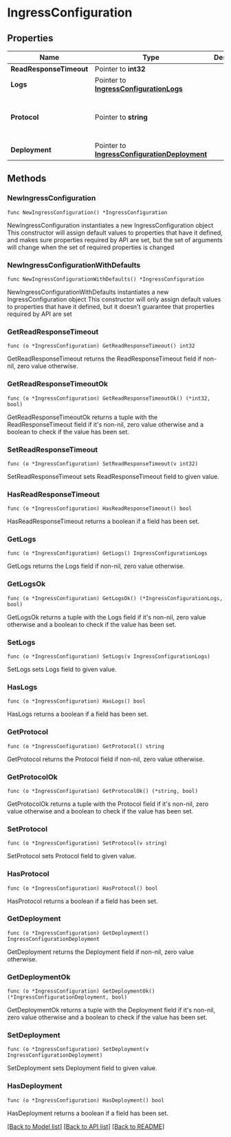 # IngressConfiguration

## Properties

Name | Type | Description | Notes
------------ | ------------- | ------------- | -------------
**ReadResponseTimeout** | Pointer to **int32** |  | [optional] 
**Logs** | Pointer to [**IngressConfigurationLogs**](IngressConfigurationLogs.md) |  | [optional] 
**Protocol** | Pointer to **string** |  | [optional] [default to "https-redirect"]
**Deployment** | Pointer to [**IngressConfigurationDeployment**](IngressConfigurationDeployment.md) |  | [optional] 

## Methods

### NewIngressConfiguration

`func NewIngressConfiguration() *IngressConfiguration`

NewIngressConfiguration instantiates a new IngressConfiguration object
This constructor will assign default values to properties that have it defined,
and makes sure properties required by API are set, but the set of arguments
will change when the set of required properties is changed

### NewIngressConfigurationWithDefaults

`func NewIngressConfigurationWithDefaults() *IngressConfiguration`

NewIngressConfigurationWithDefaults instantiates a new IngressConfiguration object
This constructor will only assign default values to properties that have it defined,
but it doesn't guarantee that properties required by API are set

### GetReadResponseTimeout

`func (o *IngressConfiguration) GetReadResponseTimeout() int32`

GetReadResponseTimeout returns the ReadResponseTimeout field if non-nil, zero value otherwise.

### GetReadResponseTimeoutOk

`func (o *IngressConfiguration) GetReadResponseTimeoutOk() (*int32, bool)`

GetReadResponseTimeoutOk returns a tuple with the ReadResponseTimeout field if it's non-nil, zero value otherwise
and a boolean to check if the value has been set.

### SetReadResponseTimeout

`func (o *IngressConfiguration) SetReadResponseTimeout(v int32)`

SetReadResponseTimeout sets ReadResponseTimeout field to given value.

### HasReadResponseTimeout

`func (o *IngressConfiguration) HasReadResponseTimeout() bool`

HasReadResponseTimeout returns a boolean if a field has been set.

### GetLogs

`func (o *IngressConfiguration) GetLogs() IngressConfigurationLogs`

GetLogs returns the Logs field if non-nil, zero value otherwise.

### GetLogsOk

`func (o *IngressConfiguration) GetLogsOk() (*IngressConfigurationLogs, bool)`

GetLogsOk returns a tuple with the Logs field if it's non-nil, zero value otherwise
and a boolean to check if the value has been set.

### SetLogs

`func (o *IngressConfiguration) SetLogs(v IngressConfigurationLogs)`

SetLogs sets Logs field to given value.

### HasLogs

`func (o *IngressConfiguration) HasLogs() bool`

HasLogs returns a boolean if a field has been set.

### GetProtocol

`func (o *IngressConfiguration) GetProtocol() string`

GetProtocol returns the Protocol field if non-nil, zero value otherwise.

### GetProtocolOk

`func (o *IngressConfiguration) GetProtocolOk() (*string, bool)`

GetProtocolOk returns a tuple with the Protocol field if it's non-nil, zero value otherwise
and a boolean to check if the value has been set.

### SetProtocol

`func (o *IngressConfiguration) SetProtocol(v string)`

SetProtocol sets Protocol field to given value.

### HasProtocol

`func (o *IngressConfiguration) HasProtocol() bool`

HasProtocol returns a boolean if a field has been set.

### GetDeployment

`func (o *IngressConfiguration) GetDeployment() IngressConfigurationDeployment`

GetDeployment returns the Deployment field if non-nil, zero value otherwise.

### GetDeploymentOk

`func (o *IngressConfiguration) GetDeploymentOk() (*IngressConfigurationDeployment, bool)`

GetDeploymentOk returns a tuple with the Deployment field if it's non-nil, zero value otherwise
and a boolean to check if the value has been set.

### SetDeployment

`func (o *IngressConfiguration) SetDeployment(v IngressConfigurationDeployment)`

SetDeployment sets Deployment field to given value.

### HasDeployment

`func (o *IngressConfiguration) HasDeployment() bool`

HasDeployment returns a boolean if a field has been set.


[[Back to Model list]](../README.md#documentation-for-models) [[Back to API list]](../README.md#documentation-for-api-endpoints) [[Back to README]](../README.md)


